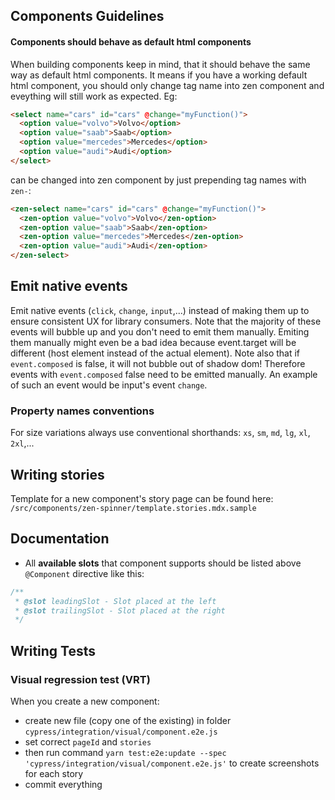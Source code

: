 ## Components Guidelines

#### Components should behave as default html components
When building components keep in mind, that it should behave the same way as default html components.
It means if you have a working default html component, you should only change tag name into zen component and eveything will still work as expected. Eg:

```html
<select name="cars" id="cars" @change="myFunction()">
  <option value="volvo">Volvo</option>
  <option value="saab">Saab</option>
  <option value="mercedes">Mercedes</option>
  <option value="audi">Audi</option>
</select>
```

can be changed into zen component by just prepending tag names with `zen-`:

```html
<zen-select name="cars" id="cars" @change="myFunction()">
  <zen-option value="volvo">Volvo</zen-option>
  <zen-option value="saab">Saab</zen-option>
  <zen-option value="mercedes">Mercedes</zen-option>
  <zen-option value="audi">Audi</zen-option>
</zen-select>
```

## Emit native events
Emit native events (`click`, `change`, `input`,...) instead of making them up to ensure consistent UX for library consumers.
Note that the majority of these events will bubble up and you don't need to emit them manually. Emiting them manually might even be a bad idea because event.target will be different (host element instead of the actual element).
Note also that if `event.composed` is false, it will not bubble out of shadow dom! Therefore events with `event.composed` false need to be emitted manually. An example of such an event would be input's event `change`.

### Property names conventions
For size variations always use conventional shorthands:
`xs`, `sm`, `md`, `lg`, `xl`, `2xl`,...

## Writing stories
Template for a new component's story page can be found here:
`/src/components/zen-spinner/template.stories.mdx.sample`

## Documentation
- All **available slots** that component supports should be listed above `@Component` directive like this:
```javascript
/**
 * @slot leadingSlot - Slot placed at the left
 * @slot trailingSlot - Slot placed at the right
 */
```

## Writing Tests

### Visual regression test (VRT)
When you create a new component:
- create new file (copy one of the existing) in folder `cypress/integration/visual/component.e2e.js`
- set correct `pageId` and `stories`
- then run command `yarn test:e2e:update --spec 'cypress/integration/visual/component.e2e.js'` to create screenshots for each story
- commit everything
